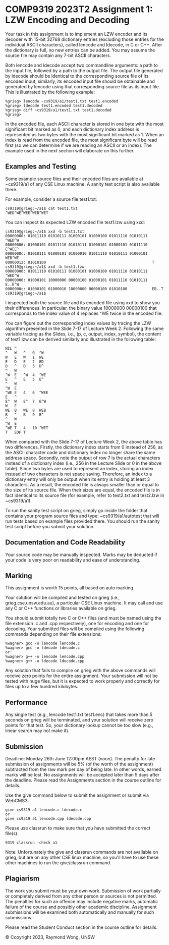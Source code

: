 # COMP9319 2023T2 Assignment 1: LZW Encoding and Decoding

Your task in this assignment is to implement an LZW encoder and its decoder with 15-bit 32768 dictionary entries (excluding those entries for the individual ASCII characters), called lencode and ldecode, in C or C++. After the dictionary is full, no new entries can be added. You may assume the source file may contain any 7-bit ASCII characters. 

Both lencode and ldecode accept two commandline arguments: a path to the input file, followed by a path to the output file. The output file generated by ldecode should be identical to the corresponding source file of its encoded input, similarly, its encoded input file should be obtainable and generated by lencode using that corresponding source file as its input file. This is illustrated by the following example:

~~~console
%grieg> lencode ~cs9319/a1/test1.txt test1.encoded
%grieg> ldecode test1.encoded test1.decoded
%grieg> diff ~cs9319/a1/test1.txt test1.decoded
%grieg> 
~~~

In the encoded file, each ASCII character is stored in one byte with the most significant bit marked as 0, and each dictionary index address is represented as two bytes with the most significant bit marked as 1. When an index is read from the encoded file, the most significant byte will be read first (so we can determine if we are reading an ASCII or an index). The example used in the next section will elaborate on this further.

## Examples and Testing

Some example source files and their encoded files are available at ~cs9319/a1 of any CSE Linux machine. A sanity test script is also available there. 

For example, consider a source file test1.txt:

~~~console
cs9319@grieg:~/a1$ cat test1.txt
^WED^WE^WEE^WEB^WET
~~~

You can inspect its expected LZW encoded file test1.lzw using xxd:

~~~console
cs9319@grieg:~/a1$ xxd -b test1.txt
00000000: 01011110 01010111 01000101 01000100 01011110 01010111  ^WED^W
00000006: 01000101 01011110 01010111 01000101 01000101 01011110  E^WEE^
0000000c: 01010111 01000101 01000010 01011110 01010111 01000101  WEB^WE
00000012: 01010100                                               T
cs9319@grieg:~/a1$ xxd -b test1.lzw
00000000: 01011110 01010111 01000101 01000100 01011110 01010111  ^WED^W
00000006: 01000101 10000000 00000100 01000101 01011110 01010111  E..E^W
0000000c: 01000101 01000010 10000000 00000100 01010100           EB..T
cs9319@grieg:~/a1$ 
~~~

I inspected both the source file and its encoded file using xxd to show you their differences. In particular, the binary value 10000000 00000100 that corresponds to the index value of 4 replaces ^WE twice in the encoded file. 

You can figure out the corresponding index values by tracing the LZW algorithm presented in the Slide 7-17 of Lecture Week 2. Following the same variable tracing as the Slides, i.e., (p, c, output, index, symbol), the content of test1.lzw can be derived similarly and illustrated in the following table:

~~~
NIL ^
^   W   ^   0  ^W
W   E   W   1  WE
E   D   E   2  ED
D   ^   D   3  D^
^   W
^W  E   ^W  4  ^WE
E   ^   E   5  E^
^   W
^W  E
^WE E   4   6  ^WEE
E   ^
E^  W   E^  7  E^W
W   E
WE  B   WE  8  WEB
B   ^   B   9  B^
^   W
^W  E
^WE T   4   10 ^WET
T   EOF T
~~~

When compared with the Slide 7-17 of Lecture Week 2, the above table has two differences. Firstly, the dictionary index starts from 0 instead of 256, as the ASCII character code and dictionary index no longer share the same address space. Secondly, note the output of row 7 is the actual characters instead of a dictionary index (i.e., 256 in the Lecture Slide or 0 in the above table). Since two bytes are used to represent an index, storing an index instead of two characters is not space saving. Therefore, an index to a dictionary entry will only be output when its entry is holding at least 3 characters. As a result, the encoded file is always smaller than or equal to the size of its source file. When their sizes are equal, the encoded file is in fact identical to its source file (for example, refer to test2.txt and test2.lzw in ~cs9319/a1). 

To run the sanity test script on grieg, simply go inside the folder that contains your program source files and type: ~cs9319/a1/autotest that will run tests based on example files provided there. You should run the sanity test script before you submit your solution.

## Documentation and Code Readability

Your source code may be manually inspected. Marks may be deducted if your code is very poor on readability and ease of understanding.

## Marking

This assignment is worth 15 points, all based on auto marking. 

Your solution will be compiled and tested on grieg (i.e., grieg.cse.unsw.edu.au), a particular CSE Linux machine. It may call and use any C or C++ functions or libraries available on grieg. 

You should submit totally two C or C++ files (and must be named using the file extension .c and .cpp respectively), one for encoding and one for decoding. Your submitted files will be compiled using the following commands depending on their file extensions:

~~~console
%wagner> gcc -o lencode lencode.c
%wagner> gcc -o ldecode ldecode.c
or:
%wagner> g++ -o lencode lencode.cpp
%wagner> g++ -o ldecode ldecode.cpp
~~~

Any solution that fails to compile on grieg with the above commands will receive zero points for the entire assignment. Your submission will not be tested with huge files, but it is expected to work properly and correctly for files up to a few hundred kilobytes.

## Performance

Any single test (e.g., lencode test1.txt test1.enc) that takes more than 5 seconds on grieg will be terminated, and your solution will receive zero points for that test. So, your dictionary lookup cannot be too slow (e.g., linear search may not make it).

## Submission

Deadline: Monday 26th June 12:00pm AEST (noon). The penalty for late submission of assignments will be 5% (of the worth of the assignment) subtracted from the raw mark per day of being late. In other words, earned marks will be lost. No assignments will be accepted later than 5 days after the deadline. Please read the Assignments section in the course outline for details. 

Use the give command below to submit the assignment or submit via WebCMS3:

~~~console
give cs9319 a1 lencode.c ldecode.c
or
give cs9319 a1 lencode.cpp ldecode.cpp
~~~

Please use classrun to make sure that you have submitted the correct file(s).
~~~console
9319 classrun -check a1
~~~

Note: Unfortunately the give and classrun commands are not available on grieg, but are on any other CSE linux machine, so you'll have to use these other machines to run the give/classrun command.

## Plagiarism

The work you submit must be your own work. Submission of work partially or completely derived from any other person or sources is not permitted. The penalties for such an offence may include negative marks, automatic failure of the course and possibly other academic discipline. Assignment submissions will be examined both automatically and manually for such submissions. 

Please read the Student Conduct section in the course outline for details. 




© Copyright 2023, Raymond Wong, UNSW